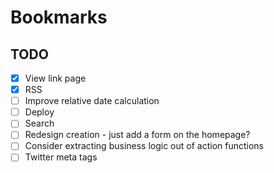 # Bookmarks

## TODO

- [x] View link page
- [x] RSS
- [ ] Improve relative date calculation
- [ ] Deploy
- [ ] Search
- [ ] Redesign creation - just add a form on the homepage?
- [ ] Consider extracting business logic out of action functions
- [ ] Twitter meta tags
